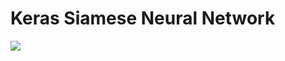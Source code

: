 # Keras Siamese Neural Network

<img src=https://github.com/RubensZimbres/Repo-2019/blob/master/Keras-Siamese/model_gif.png>
